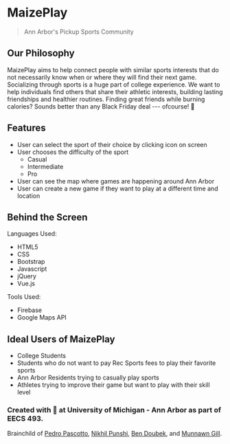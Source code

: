 # MaizePlay
> Ann Arbor's Pickup Sports Community

## Our Philosophy
MaizePlay aims to help connect people with similar sports interests that do not necessarily know when or where they will find their next game. Socializing through sports is a huge part of college experience. We want to help individuals find others that share their athletic interests, building lasting friendships and healthier routines. Finding great friends while burning calories? Sounds better than any Black Friday deal --- ofcourse! :tada:


## Features

- User can select the sport of their choice by clicking icon on screen
- User chooses the difficulty of the sport
    - Casual
    - Intermediate
    - Pro
- User can see the map where games are happening around Ann Arbor
- User can create a new game if they want to play at a different time and location


## Behind the Screen

Languages Used:
- HTML5
- CSS
- Bootstrap
- Javascript
- jQuery
- Vue.js

Tools Used:
- Firebase
- Google Maps API


## Ideal Users of MaizePlay

- College Students
- Students who do not want to pay Rec Sports fees to play their favorite sports
- Ann Arbor Residents trying to casually play sports
- Athletes trying to improve their game but want to play with their skill level


### Created with :gift_heart: at University of Michigan - Ann Arbor as part of EECS 493.
Brainchild of [Pedro Pascotto](mailto:ppascott@umich.edu), [Nikhil Punshi](mailto:npunshi@umich.edu), [Ben Doubek](mailto:bdoubek@umich.edu), and [Munnawn Gill](mailto:munnawng@umich.edu). 